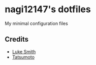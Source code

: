 # nagi12147's dotfiles
My minimal configuration files

## Credits
* [Luke Smith](https://lukesmith.xyz)
* [Tatsumoto](https://tatsumoto-ren.github.io)
